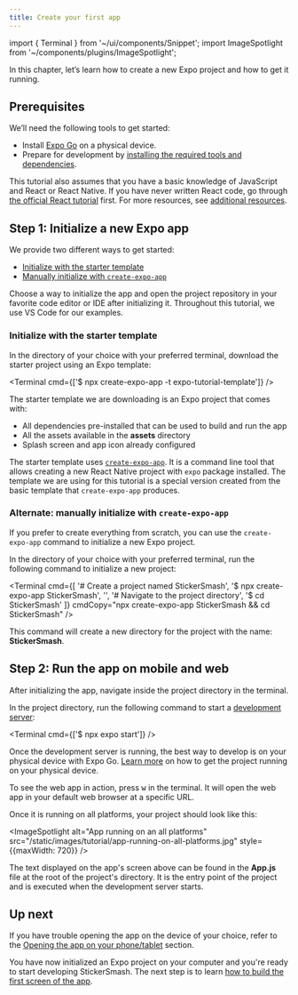 ```yaml
---
title: Create your first app
---
```


import { Terminal } from '~/ui/components/Snippet';
import ImageSpotlight from '~/components/plugins/ImageSpotlight';

In this chapter, let’s learn how to create a new Expo project and how to get it running.

## Prerequisites

We’ll need the following tools to get started:

- Install [Expo Go](https://expo.dev/client) on a physical device.
- Prepare for development by [installing the required tools and dependencies](https://docs.expo.dev/get-started/installation/#requirements).

This tutorial also assumes that you have a basic knowledge of JavaScript and React or React Native. If you have never written React code, go through [the official React tutorial](https://reactjs.org/tutorial/tutorial.html) first. For more resources, see [additional resources](https://docs.expo.dev/next-steps/additional-resources/).

## Step 1: Initialize a new Expo app

We provide two different ways to get started:

- [Initialize with the starter template](#initialize-with-the-starter-template)
- [Manually initialize with `create-expo-app`](#alternate-manually-initialize-with--create-expo-app)

Choose a way to initialize the app and open the project repository in your favorite code editor or IDE after initializing it. Throughout this tutorial, we use VS Code for our examples.

### Initialize with the starter template

In the directory of your choice with your preferred terminal, download the starter project using an Expo template:

<Terminal cmd={['$ npx create-expo-app -t expo-tutorial-template']} />

The starter template we are downloading is an Expo project that comes with:

- All dependencies pre-installed that can be used to build and run the app
- All the assets available in the **assets** directory
- Splash screen and app icon already configured

The starter template uses [`create-expo-app`](/workflow/glossary-of-terms/#create-expo-app). It is a command line tool that allows creating a new React Native project with `expo` package installed. The template we are using for this tutorial is a special version created from the basic template that `create-expo-app` produces.

### Alternate: manually initialize with `create-expo-app`

If you prefer to create everything from scratch, you can use the `create-expo-app` command to initialize a new Expo project.

In the directory of your choice with your preferred terminal, run the following command to initialize a new project:

<Terminal cmd={[
'# Create a project named StickerSmash',
'$ npx create-expo-app StickerSmash',
'',
'# Navigate to the project directory',
'$ cd StickerSmash'
]} cmdCopy="npx create-expo-app StickerSmash && cd StickerSmash" />

This command will create a new directory for the project with the name: **StickerSmash**.

## Step 2: Run the app on mobile and web

After initializing the app, navigate inside the project directory in the terminal.

In the project directory, run the following command to start a [development server](/guides/how-expo-works/#expo-development-server):

<Terminal cmd={['$ npx expo start']} />

Once the development server is running, the best way to develop is on your physical device with Expo Go. [Learn more](/get-started/create-a-new-app/#opening-the-app-on-your-phonetablet) on how to get the project running on your physical device.

To see the web app in action, press <kbd>w</kbd> in the terminal. It will open the web app in your default web browser at a specific URL.

Once it is running on all platforms, your project should look like this:

<ImageSpotlight alt="App running on an all platforms" src="/static/images/tutorial/app-running-on-all-platforms.jpg" style={{maxWidth: 720}} />

The text displayed on the app's screen above can be found in the **App.js** file at the root of the project's directory. It is the entry point of the project and is executed when the development server starts.

## Up next

If you have trouble opening the app on the device of your choice, refer to the [Opening the app on your phone/tablet](/get-started/create-a-new-app/#opening-the-app-on-your-phonetablet) section.

You have now initialized an Expo project on your computer and you're ready to start developing StickerSmash. The next step is to learn [how to build the first screen of the app](/tutorial/layout).
